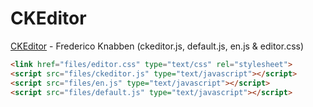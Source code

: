 # CKEditor

[CKEditor](http://ckeditor.com/) - Frederico Knabben (ckeditor.js, default.js, en.js & editor.css)
```html
<link href="files/editor.css" type="text/css" rel="stylesheet">
<script src="files/ckeditor.js" type="text/javascript"></script>
<script src="files/en.js" type="text/javascript"></script>
<script src="files/default.js" type="text/javascript"></script>
```

